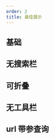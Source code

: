 ```yaml
---
order: 2
title: 最佳展示
---
```


## 基础

<code src='./demo/basic.tsx'></code>

## 无搜索栏

<code src='./demo/noSearch.tsx'></code>

## 可折叠

<code src='./demo/collapsed.tsx'></code>

## 无工具栏

<code src='./demo/noBar.tsx'></code>

## url 带参查询

<code src='./demo/urlParams.tsx'></code>